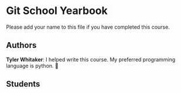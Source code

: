 # Git School Yearbook
Please add your name to this file if you have completed this course. 

## Authors
**Tyler Whitaker**: I helped write this course. My preferred programming language is python. 🐍

## Students
